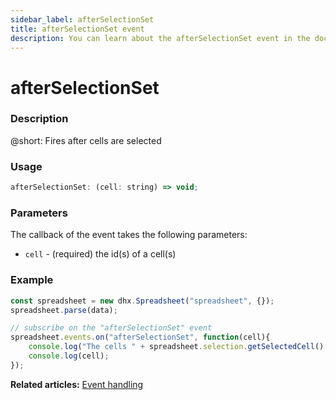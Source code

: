 ```yaml
---
sidebar_label: afterSelectionSet
title: afterSelectionSet event
description: You can learn about the afterSelectionSet event in the documentation of the DHTMLX JavaScript Spreadsheet library. Browse developer guides and API reference, try out code examples and live demos, and download a free 30-day evaluation version of DHTMLX Spreadsheet.
---
```


# afterSelectionSet

### Description

@short: Fires after cells are selected

### Usage

~~~jsx
afterSelectionSet: (cell: string) => void;
~~~

### Parameters

The callback of the event takes the following parameters:

- `cell` - (required) the id(s) of a cell(s)

### Example

~~~jsx {5-8}
const spreadsheet = new dhx.Spreadsheet("spreadsheet", {});
spreadsheet.parse(data);

// subscribe on the "afterSelectionSet" event
spreadsheet.events.on("afterSelectionSet", function(cell){
 	console.log("The cells " + spreadsheet.selection.getSelectedCell() + " are selected");
	console.log(cell);
});
~~~

**Related articles:** [Event handling](handling_events.md)
